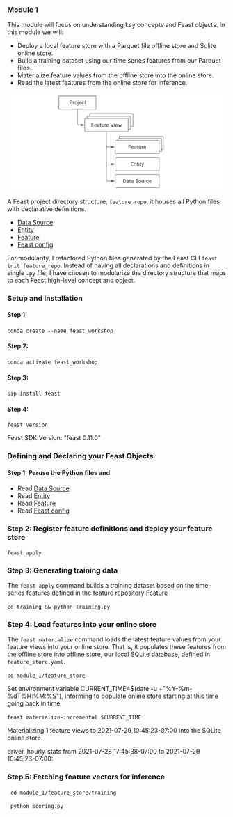 ### Module 1
This module will focus on understanding key concepts and Feast objects. In this module we will:
 * Deploy a local feature store with a Parquet file offline store and Sqlite online store.
 * Build a training dataset using our time series features from our Parquet files.
 * Materialize feature values from the offline store into the online store.
 * Read the latest features from the online store for inference.


![](images/feast_concepts.png)

A Feast project directory structure, `feature_repo`, it houses all Python files with declarative definitions.
* [Data Source](feature_repo/datasources/filesource.py)
* [Entity](feature_repo/entities/entity.py)
* [Feature](feature_repo/features/feature_views.py)
* [Feast config](feature_repo/feature_store.yaml)

For modularity, I refactored Python files generated by the Feast CLI `feast init feature_repo`. Instead of having
all declarations and definitions in single `.py` file, I have chosen to modularize the directory structure that
maps to each Feast high-level concept and object.

### Setup and Installation

#### Step 1: 
``` conda create --name feast_workshop ```
#### Step 2:
``` conda activate feast_workshop ```
#### Step 3: 
``` pip install feast ```
#### Step 4:
``` feast version ```

Feast SDK Version: "feast 0.11.0"

### Defining and Declaring your Feast Objects

#### Step 1: Peruse the Python files and 
* Read [Data Source](feature_repo/datasources/filesource.py)
* Read [Entity](feature_repo/entities/entity.py)
* Read [Feature](feature_repo/features/feature_views.py)
* Read [Feast config](feature_repo/feature_store.yaml)

### Step 2: Register feature definitions and deploy your feature store
``` feast apply ```
### Step 3: Generating training data
The `feast apply` command builds a training dataset based on the time-series features defined in the 
feature repository [Feature](feature_repo/features/feature_views.py)

``` cd training && python training.py ```

### Step 4: Load features into your online store
The `feast materialize` command loads the latest feature values from your feature views into your online store.
That is, it populates these features from the offline store into offline store, our local SQLite database,
defined in `feature_store.yaml.` 

```cd module_1/feature_store```

Set environment variable CURRENT_TIME=$(date -u +"%Y-%m-%dT%H:%M:%S"), informing to populate online 
store starting at this time going back in time. 

```feast materialize-incremental $CURRENT_TIME```

Materializing 1 feature views to 2021-07-29 10:45:23-07:00 into the SQLite online store.

driver_hourly_stats from 2021-07-28 17:45:38-07:00 to 2021-07-29 10:45:23-07:00:

### Step 5: Fetching feature vectors for inference

``` cd module_1/feature_store/training```

``` python scoring.py```